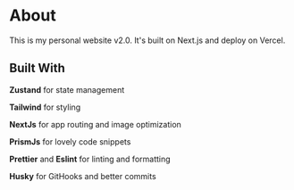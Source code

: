# About

This is my personal website v2.0. It's built on Next.js and deploy on Vercel.

## Built With

**Zustand** for state management

**Tailwind** for styling

**NextJs** for app routing and image optimization

**PrismJs** for lovely code snippets

**Prettier** and **Eslint** for linting and formatting

**Husky** for GitHooks and better commits
